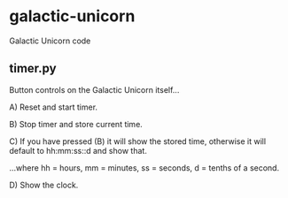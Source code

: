 # galactic-unicorn
Galactic Unicorn code

## timer.py
Button controls on the Galactic Unicorn itself...

A) Reset and start timer.

B) Stop timer and store current time.

C) If you have pressed (B) it will show the stored time, otherwise it will default to hh:mm:ss::d and show that.

...where hh = hours, mm = minutes, ss = seconds, d = tenths of a second.

D) Show the clock.
